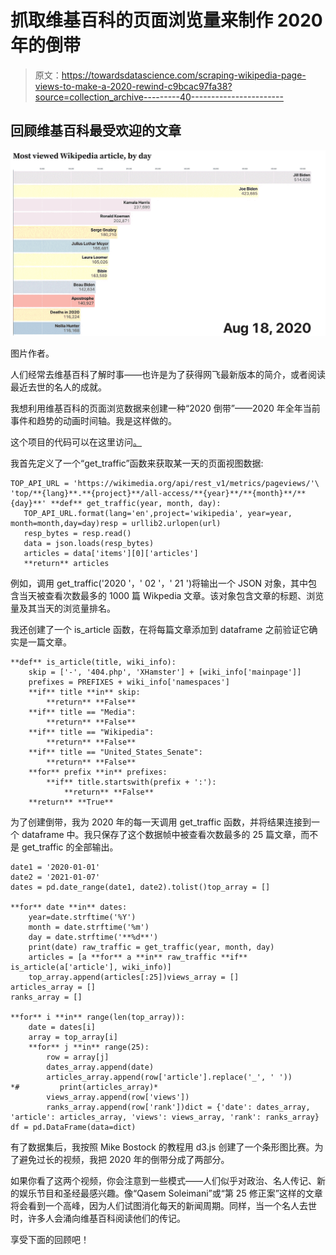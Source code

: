 # 抓取维基百科的页面浏览量来制作 2020 年的倒带

> 原文：<https://towardsdatascience.com/scraping-wikipedia-page-views-to-make-a-2020-rewind-c9bcac97fa38?source=collection_archive---------40----------------------->

## 回顾维基百科最受欢迎的文章

![](img/f4b9e29acd18e9b7940e097331ae1613.png)

图片作者。

人们经常去维基百科了解时事——也许是为了获得网飞最新版本的简介，或者阅读最近去世的名人的成就。

我想利用维基百科的页面浏览数据来创建一种“2020 倒带”——2020 年全年当前事件和趋势的动画时间轴。我是这样做的。

这个项目的代码可以在这里访问[。](https://github.com/vastava/data-science-projects/tree/master/wikipedia-rewind)

我首先定义了一个“get_traffic”函数来获取某一天的页面视图数据:

```
TOP_API_URL = 'https://wikimedia.org/api/rest_v1/metrics/pageviews/'\               'top/**{lang}**.**{project}**/all-access/**{year}**/**{month}**/**{day}**' **def** get_traffic(year, month, day):   
   TOP_API_URL.format(lang='en',project='wikipedia', year=year, month=month,day=day)resp = urllib2.urlopen(url)     
   resp_bytes = resp.read() 
   data = json.loads(resp_bytes)     
   articles = data['items'][0]['articles']     
   **return** articles
```

例如，调用 get_traffic('2020 '，' 02 '，' 21 ')将输出一个 JSON 对象，其中包含当天被查看次数最多的 1000 篇 Wikpedia 文章。该对象包含文章的标题、浏览量及其当天的浏览量排名。

我还创建了一个 is_article 函数，在将每篇文章添加到 dataframe 之前验证它确实是一篇文章。

```
**def** is_article(title, wiki_info):
    skip = ['-', '404.php', 'XHamster'] + [wiki_info['mainpage']]
    prefixes = PREFIXES + wiki_info['namespaces']
    **if** title **in** skip:
        **return** **False**
    **if** title == "Media":
        **return** **False**
    **if** title == "Wikipedia":
        **return** **False**
    **if** title == "United_States_Senate":
        **return** **False**
    **for** prefix **in** prefixes:
        **if** title.startswith(prefix + ':'):
            **return** **False**
    **return** **True**
```

为了创建倒带，我为 2020 年的每一天调用 get_traffic 函数，并将结果连接到一个 dataframe 中。我只保存了这个数据帧中被查看次数最多的 25 篇文章，而不是 get_traffic 的全部输出。

```
date1 = '2020-01-01'
date2 = '2021-01-07'
dates = pd.date_range(date1, date2).tolist()top_array = []

**for** date **in** dates:
    year=date.strftime('%Y')
    month = date.strftime('%m')
    day = date.strftime('**%d**')
    print(date) raw_traffic = get_traffic(year, month, day)
    articles = [a **for** a **in** raw_traffic **if** is_article(a['article'], wiki_info)]
    top_array.append(articles[:25])views_array = []
articles_array = []
ranks_array = []

**for** i **in** range(len(top_array)):
    date = dates[i]
    array = top_array[i]
    **for** j **in** range(25):
        row = array[j]
        dates_array.append(date)
        articles_array.append(row['article'].replace('_', ' '))
*#         print(articles_array)*
        views_array.append(row['views'])
        ranks_array.append(row['rank'])dict = {'date': dates_array, 'article': articles_array, 'views': views_array, 'rank': ranks_array}
df = pd.DataFrame(data=dict)
```

有了数据集后，我按照 Mike Bostock 的教程用 d3.js 创建了一个条形图比赛。为了避免过长的视频，我把 2020 年的倒带分成了两部分。

如果你看了这两个视频，你会注意到一些模式——人们似乎对政治、名人传记、新的娱乐节目和圣经最感兴趣。像“Qasem Soleimani”或“第 25 修正案”这样的文章将会看到一个高峰，因为人们试图消化每天的新闻周期。同样，当一个名人去世时，许多人会涌向维基百科阅读他们的传记。

享受下面的回顾吧！